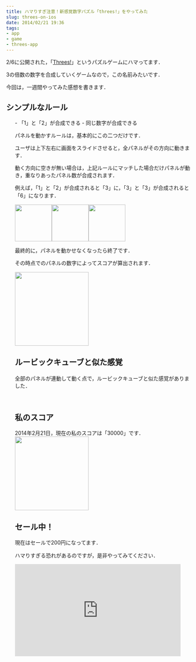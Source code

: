 ```yaml
---
title: ハマりすぎ注意！新感覚数字パズル「threes!」をやってみた
slug: threes-on-ios
date: 2014/02/21 19:36
tags:
- app
- game
- threes-app
---
```

2/6に公開された，「<a title="threes!" href="https://itunes.apple.com/jp/app/threes!/id779157948?mt=8" target="_blank">Threes!</a>」というパズルゲームにハマってます．

3の倍数の数字を合成していくゲームなので，この名前みたいです．

今回は，一週間やってみた感想を書きます．

<!--more-->

<h2 class="page-heading">シンプルなルール</h2>
<ul class="bullet_check imglist">
- 「1」と「2」が合成できる
- 同じ数字が合成できる

パネルを動かすルールは，基本的にこの二つだけです．

ユーザは上下左右に画面をスライドさせると，全パネルがその方向に動きます．

動く方向に空きが無い場合は，上記ルールにマッチした場合だけパネルが動き，重なりあったパネル数が合成されます．

<span style="line-height: 1.5em;">例えば，「1」と「2」が合成されると「3」に，「3」と「3」が合成されると「6」になります．</span>

<img class="img-frame " alt="" src="http://yutarotanaka.com/blog/wp-content/uploads/2014/01/threes_tutorial_12.png" width="100" /><img class="img-frame " alt="" src="http://yutarotanaka.com/blog/wp-content/uploads/2014/01/threes_tutorial_21.png" width="100" /><img class="img-frame " alt="" src="http://yutarotanaka.com/blog/wp-content/uploads/2014/01/threes_tutorial_3.png" width="100" />

最終的に，パネルを動かせなくなったら終了です．

<span style="line-height: 1.5em;">その時点でのパネルの数字によってスコアが算出されます．</span>

<img class="img-frame " alt="" src="http://yutarotanaka.com/blog/wp-content/uploads/2014/01/threes_score1.png" width="200" />
<h2 class="page-heading"><span style="line-height: 1.5em;">ルービックキューブと似た感覚</span></h2>
全部のパネルが連動して動く点で，ルービックキューブと似た感覚がありました．

&nbsp;
<h2 class="page-heading">私のスコア</h2>
2014年2月21日，現在の私のスコアは「30000」です．

<img class="img-frame " alt="" src="http://yutarotanaka.com/blog/wp-content/uploads/2014/01/threes_my_score.png" width="200" />
<h2 class="page-heading">セール中！</h2>
<span style="line-height: 1.5em;">現在はセールで200円になってます．</span>

ハマりすぎる恐れがあるのですが，是非やってみてください．

<iframe src="http://spsns.net/tools/app.php?url=https://itunes.apple.com/us/app/threes!/id779157948?mt=8" height="250" width="450" frameborder="0"></iframe>
